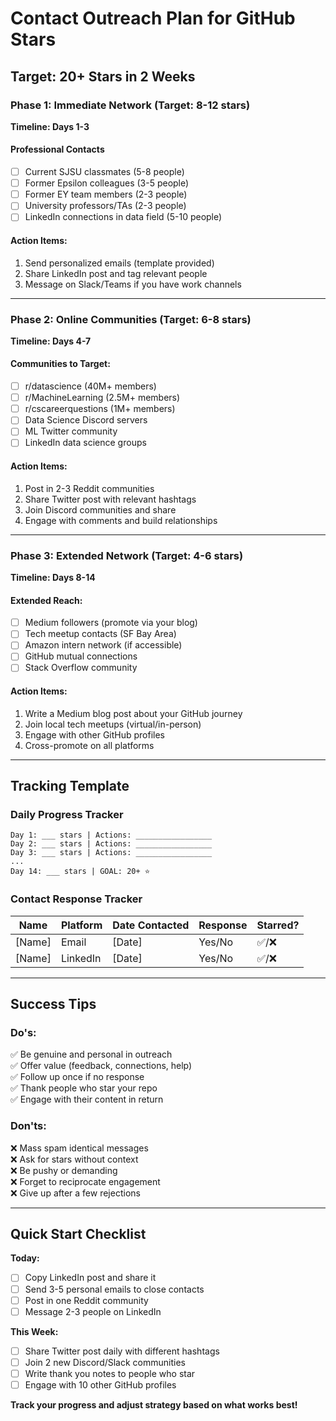 # Contact Outreach Plan for GitHub Stars

## Target: 20+ Stars in 2 Weeks

### Phase 1: Immediate Network (Target: 8-12 stars)
**Timeline: Days 1-3**

#### Professional Contacts
- [ ] Current SJSU classmates (5-8 people)
- [ ] Former Epsilon colleagues (3-5 people)  
- [ ] Former EY team members (2-3 people)
- [ ] University professors/TAs (2-3 people)
- [ ] LinkedIn connections in data field (5-10 people)

#### Action Items:
1. Send personalized emails (template provided)
2. Share LinkedIn post and tag relevant people
3. Message on Slack/Teams if you have work channels

---

### Phase 2: Online Communities (Target: 6-8 stars)
**Timeline: Days 4-7**

#### Communities to Target:
- [ ] r/datascience (40M+ members)
- [ ] r/MachineLearning (2.5M+ members)
- [ ] r/cscareerquestions (1M+ members)
- [ ] Data Science Discord servers
- [ ] ML Twitter community
- [ ] LinkedIn data science groups

#### Action Items:
1. Post in 2-3 Reddit communities
2. Share Twitter post with relevant hashtags
3. Join Discord communities and share
4. Engage with comments and build relationships

---

### Phase 3: Extended Network (Target: 4-6 stars)
**Timeline: Days 8-14**

#### Extended Reach:
- [ ] Medium followers (promote via your blog)
- [ ] Tech meetup contacts (SF Bay Area)
- [ ] Amazon intern network (if accessible)
- [ ] GitHub mutual connections
- [ ] Stack Overflow community

#### Action Items:
1. Write a Medium blog post about your GitHub journey
2. Join local tech meetups (virtual/in-person)
3. Engage with other GitHub profiles
4. Cross-promote on all platforms

---

## Tracking Template

### Daily Progress Tracker
```
Day 1: ___ stars | Actions: _________________
Day 2: ___ stars | Actions: _________________
Day 3: ___ stars | Actions: _________________
...
Day 14: ___ stars | GOAL: 20+ ⭐
```

### Contact Response Tracker
| Name | Platform | Date Contacted | Response | Starred? |
|------|----------|----------------|----------|----------|
| [Name] | Email | [Date] | Yes/No | ✅/❌ |
| [Name] | LinkedIn | [Date] | Yes/No | ✅/❌ |

---

## Success Tips

### Do's:
✅ Be genuine and personal in outreach  
✅ Offer value (feedback, connections, help)  
✅ Follow up once if no response  
✅ Thank people who star your repo  
✅ Engage with their content in return  

### Don'ts:
❌ Mass spam identical messages  
❌ Ask for stars without context  
❌ Be pushy or demanding  
❌ Forget to reciprocate engagement  
❌ Give up after a few rejections  

---

## Quick Start Checklist

**Today:**
- [ ] Copy LinkedIn post and share it
- [ ] Send 3-5 personal emails to close contacts
- [ ] Post in one Reddit community
- [ ] Message 2-3 people on LinkedIn

**This Week:**
- [ ] Share Twitter post daily with different hashtags
- [ ] Join 2 new Discord/Slack communities
- [ ] Write thank you notes to people who star
- [ ] Engage with 10 other GitHub profiles

**Track your progress and adjust strategy based on what works best!** 
